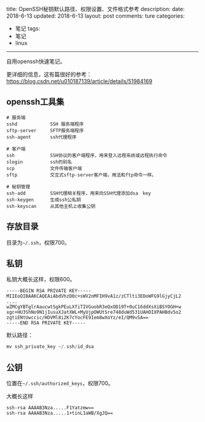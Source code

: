 title: OpenSSH秘钥默认路径、权限设置、文件格式参考
description: 
date: 2018-6-13
updated: 2018-6-13
layout: post
comments: ture
categories:
- 笔记
tags: 
- 笔记
- linux
---

自用openssh快速笔记。

<!--more-->

更详细的信息，这有篇很好的参考： https://blog.csdn.net/u010187139/article/details/51984169

## openssh工具集

```
# 服务端
sshd            SSH 服务端程序
sftp-server     SFTP服务端程序
ssh-agent       ssh代理程序

# 客户端
ssh             SSH协议的客户端程序，用来登入远程系统或远程执行命令
slogin          ssh的别名
scp             文件传输客户端
sftp            交互式sftp-server客户端，用法和ftp命令一样。

# 秘钥管理
ssh-add         SSH代理相关程序，用来向SSH代理添加dsa　key
ssh-keygen      生成ssh公私钥
ssh-keyscan     从其他主机上收集公钥
```

## 存放目录

目录为`~/.ssh`，权限700。

## 私钥

私钥大概长这样，权限600。

```none
-----BEGIN RSA PRIVATE KEY-----
MIIEoQIBAAKCAQEAiAbdVhzD0c+sWV2nMFIH9vA1z/zCTlti3EDoWFG9lGjyCjL2
....
wZMCgYBTglrAaucwtSgkPEuLXfiTIVGuobR3eQxOD19T+0uC16ddXsXiBSYOGH+w
xgc+HU3ShNo9N1jIusuXJatXWL+MyUjpOWUtSre748duWd531UAHOIXPAHBdv5o2
zgtiENtUwccic/HDVMl8i2K7cYocFE9Iem8wXoYz/eI/QM9vSA==
-----END RSA PRIVATE KEY-----
```

默认路径：
```c
mv ssh_private_key ~/.ssh/id_dsa
```

## 公钥

位置在`~/.ssh/authorized_keys`，权限700。

大概长这样
```none
ssh-rsa AAAAB3Nza.....F1Yatzmw==
ssh-rsa AAAAB3Nza.....1+tinL1aWB/XgJQ==
```
